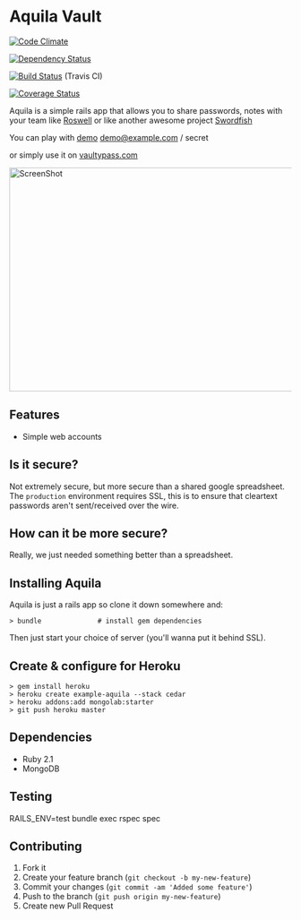 # Aquila Vault

[![Code Climate](https://codeclimate.com/github/joel/aquila.png)](https://codeclimate.com/github/joel/aquila)

[![Dependency Status](https://gemnasium.com/joel/aquila.png)](https://gemnasium.com/joel/aquila)

[![Build Status](https://travis-ci.org/joel/aquila.png?branch=master)](https://travis-ci.org/joel/aquila) (Travis CI)

[![Coverage Status](https://coveralls.io/repos/joel/aquila/badge.png)](https://coveralls.io/r/joel/aquila)

Aquila is a simple rails app that allows you to share passwords, notes with your team like [Roswell](https://github.com/blahed/roswell) or like another awesome project [Swordfish](https://github.com/github/swordfish)

You can play with [demo](http://demo.vaultypass.com/) demo@example.com / secret

or simply use it on [vaultypass.com](http://www.vaultypass.com/)

<img src="https://f.cloud.github.com/assets/5789/1765071/89f73a90-6730-11e3-91ee-2818ba710aba.png" alt="ScreenShot" style="height: 400px; width: 600px;"/>

## Features

* Simple web accounts

## Is it secure?

Not extremely secure, but more secure than a shared google spreadsheet. The `production` environment requires SSL, this is to ensure that cleartext passwords aren't sent/received over the wire.

## How can it be more secure?

Really, we just needed something better than a spreadsheet.

## Installing Aquila

Aquila is just a rails app so clone it down somewhere and:

    > bundle              # install gem dependencies

Then just start your choice of server (you'll wanna put it behind SSL).

## Create & configure for Heroku

	> gem install heroku
	> heroku create example-aquila --stack cedar
	> heroku addons:add mongolab:starter
	> git push heroku master

## Dependencies

* Ruby 2.1
* MongoDB

## Testing

  RAILS_ENV=test bundle exec rspec spec

## Contributing

1. Fork it
2. Create your feature branch (`git checkout -b my-new-feature`)
3. Commit your changes (`git commit -am 'Added some feature'`)
4. Push to the branch (`git push origin my-new-feature`)
5. Create new Pull Request
